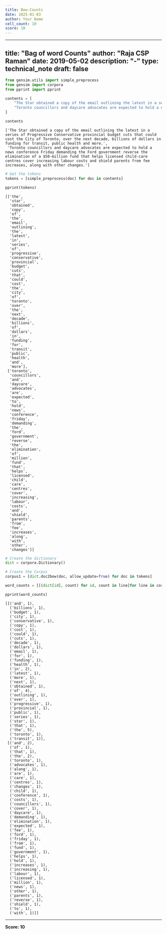 ```yaml
---
title: Bow-Counts
date: 2025-01-03
author: Your Name
cell_count: 10
score: 10
---
```


---
title: "Bag of word Counts"
author: "Raja CSP Raman"
date: 2019-05-02
description: "-"
type: technical_note
draft: false
---

```python
from gensim.utils import simple_preprocess
from gensim import corpora
from pprint import pprint
```


```python
contents = [
    "The Star obtained a copy of the email outlining the latest in a series of Progressive Conservative provincial budget cuts that could cost the City of Toronto, over the next decade, billions of dollars in funding for transit, public health and more.",
    "Toronto councillors and daycare advocates are expected to hold a news conference Friday demanding the Ford government reverse the elimination of a $50-million fund that helps licensed child-care centres cover increasing labour costs and shield parents from fee increases, along with other changes."
]
```


```python
contents
```




    ['The Star obtained a copy of the email outlining the latest in a series of Progressive Conservative provincial budget cuts that could cost the City of Toronto, over the next decade, billions of dollars in funding for transit, public health and more.',
     'Toronto councillors and daycare advocates are expected to hold a news conference Friday demanding the Ford government reverse the elimination of a $50-million fund that helps licensed child-care centres cover increasing labour costs and shield parents from fee increases, along with other changes.']




```python
# Get the tokens
tokens = [simple_preprocess(doc) for doc in contents]
```


```python
pprint(tokens)
```

    [['the',
      'star',
      'obtained',
      'copy',
      'of',
      'the',
      'email',
      'outlining',
      'the',
      'latest',
      'in',
      'series',
      'of',
      'progressive',
      'conservative',
      'provincial',
      'budget',
      'cuts',
      'that',
      'could',
      'cost',
      'the',
      'city',
      'of',
      'toronto',
      'over',
      'the',
      'next',
      'decade',
      'billions',
      'of',
      'dollars',
      'in',
      'funding',
      'for',
      'transit',
      'public',
      'health',
      'and',
      'more'],
     ['toronto',
      'councillors',
      'and',
      'daycare',
      'advocates',
      'are',
      'expected',
      'to',
      'hold',
      'news',
      'conference',
      'friday',
      'demanding',
      'the',
      'ford',
      'government',
      'reverse',
      'the',
      'elimination',
      'of',
      'million',
      'fund',
      'that',
      'helps',
      'licensed',
      'child',
      'care',
      'centres',
      'cover',
      'increasing',
      'labour',
      'costs',
      'and',
      'shield',
      'parents',
      'from',
      'fee',
      'increases',
      'along',
      'with',
      'other',
      'changes']]



```python
# Create the dictionary
dict = corpora.Dictionary()
```


```python
# Create the Corpus
corpus1 = [dict.doc2bow(doc, allow_update=True) for doc in tokens]
```


```python
word_counts = [[(dict[id], count) for id, count in line]for line in corpus1]
```


```python
pprint(word_counts)
```

    [[('and', 1),
      ('billions', 1),
      ('budget', 1),
      ('city', 1),
      ('conservative', 1),
      ('copy', 1),
      ('cost', 1),
      ('could', 1),
      ('cuts', 1),
      ('decade', 1),
      ('dollars', 1),
      ('email', 1),
      ('for', 1),
      ('funding', 1),
      ('health', 1),
      ('in', 2),
      ('latest', 1),
      ('more', 1),
      ('next', 1),
      ('obtained', 1),
      ('of', 4),
      ('outlining', 1),
      ('over', 1),
      ('progressive', 1),
      ('provincial', 1),
      ('public', 1),
      ('series', 1),
      ('star', 1),
      ('that', 1),
      ('the', 5),
      ('toronto', 1),
      ('transit', 1)],
     [('and', 2),
      ('of', 1),
      ('that', 1),
      ('the', 2),
      ('toronto', 1),
      ('advocates', 1),
      ('along', 1),
      ('are', 1),
      ('care', 1),
      ('centres', 1),
      ('changes', 1),
      ('child', 1),
      ('conference', 1),
      ('costs', 1),
      ('councillors', 1),
      ('cover', 1),
      ('daycare', 1),
      ('demanding', 1),
      ('elimination', 1),
      ('expected', 1),
      ('fee', 1),
      ('ford', 1),
      ('friday', 1),
      ('from', 1),
      ('fund', 1),
      ('government', 1),
      ('helps', 1),
      ('hold', 1),
      ('increases', 1),
      ('increasing', 1),
      ('labour', 1),
      ('licensed', 1),
      ('million', 1),
      ('news', 1),
      ('other', 1),
      ('parents', 1),
      ('reverse', 1),
      ('shield', 1),
      ('to', 1),
      ('with', 1)]]



---
**Score: 10**